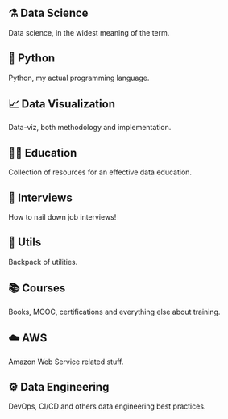 ## ⚗️ Data Science

Data science, in the widest meaning of the term.

## 🐍 Python

Python, my actual programming language.

## 📈 Data Visualization

Data-viz, both methodology and implementation.

## 👨‍🏫 Education

Collection of resources for an effective data education.

## 👔 Interviews

How to nail down job interviews!

## 🎒 Utils

Backpack of utilities.

## 📚 Courses

Books, MOOC, certifications and everything else about training.

## ☁️ AWS

Amazon Web Service related stuff.

## ⚙️ Data Engineering

DevOps, CI/CD and others data engineering best practices.